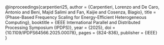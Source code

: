 @inproceedings{carpentieri25,
  author    = {Carpentieri, Lorenzo and De Caro, Antonio and Beni, Majid Salimi and Fan, Kaijie and Cosenza, Biagio},
  title     = {Phase-Based Frequency Scaling for Energy-Efficient Heterogeneous Computing},
  booktitle = {IEEE International Parallel and Distributed Processing Symposium (IPDPS)},
  year      = {2025},
  doi       = {10.1109/IPDPS64566.2025.00078},
  pages     = {824-836},
  publisher = {IEEE}
}
